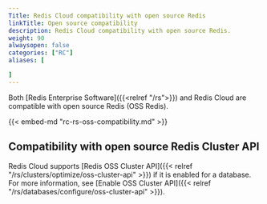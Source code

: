 ```yaml
---
Title: Redis Cloud compatibility with open source Redis
linkTitle: Open source compatibility
description: Redis Cloud compatibility with open source Redis.
weight: 90
alwaysopen: false
categories: ["RC"]
aliases: [

]
---
```


Both [Redis Enterprise Software]({{<relref "/rs">}}) and Redis Cloud are compatible with open source
Redis (OSS Redis). 

{{< embed-md "rc-rs-oss-compatibility.md"  >}}

## Compatibility with open source Redis Cluster API

Redis Cloud supports [Redis OSS Cluster API]({{< relref "/rs/clusters/optimize/oss-cluster-api" >}}) if it is enabled for a database. For more information, see [Enable OSS Cluster API]({{< relref "/rs/databases/configure/oss-cluster-api" >}}).